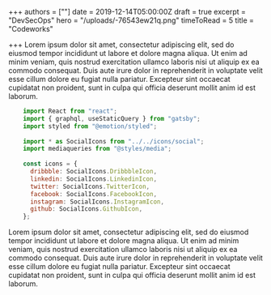 +++
authors = [""]
date = 2019-12-14T05:00:00Z
draft = true
excerpt = "DevSecOps"
hero = "/uploads/-76543ew21q.png"
timeToRead = 5
title = "Codeworks"

+++
Lorem ipsum dolor sit amet, consectetur adipiscing elit, sed do eiusmod tempor incididunt ut labore et dolore magna aliqua. Ut enim ad minim veniam, quis nostrud exercitation ullamco laboris nisi ut aliquip ex ea commodo consequat. Duis aute irure dolor in reprehenderit in voluptate velit esse cillum dolore eu fugiat nulla pariatur. Excepteur sint occaecat cupidatat non proident, sunt in culpa qui officia deserunt mollit anim id est laborum.

```js
    import React from "react";
    import { graphql, useStaticQuery } from "gatsby";
    import styled from "@emotion/styled";
    
    import * as SocialIcons from "../../icons/social";
    import mediaqueries from "@styles/media";
    
    const icons = {
      dribbble: SocialIcons.DribbbleIcon,
      linkedin: SocialIcons.LinkedinIcon,
      twitter: SocialIcons.TwitterIcon,
      facebook: SocialIcons.FacebookIcon,
      instagram: SocialIcons.InstagramIcon,
      github: SocialIcons.GithubIcon,
    };
```

Lorem ipsum dolor sit amet, consectetur adipiscing elit, sed do eiusmod tempor incididunt ut labore et dolore magna aliqua. Ut enim ad minim veniam, quis nostrud exercitation ullamco laboris nisi ut aliquip ex ea commodo consequat. Duis aute irure dolor in reprehenderit in voluptate velit esse cillum dolore eu fugiat nulla pariatur. Excepteur sint occaecat cupidatat non proident, sunt in culpa qui officia deserunt mollit anim id est laborum.



